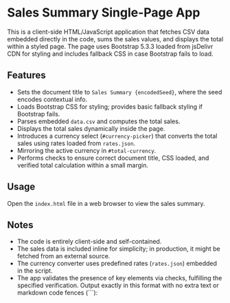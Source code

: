 # Sales Summary Single-Page App

This is a client-side HTML/JavaScript application that fetches CSV data embedded directly in the code, sums the sales values, and displays the total within a styled page. The page uses Bootstrap 5.3.3 loaded from jsDelivr CDN for styling and includes fallback CSS in case Bootstrap fails to load.

## Features

- Sets the document title to `Sales Summary {encodedSeed}`, where the seed encodes contextual info.
- Loads Bootstrap CSS for styling; provides basic fallback styling if Bootstrap fails.
- Parses embedded `data.csv` and computes the total sales.
- Displays the total sales dynamically inside the page.
- Introduces a currency select (`#currency-picker`) that converts the total sales using rates loaded from `rates.json`.
- Mirroring the active currency in `#total-currency`.
- Performs checks to ensure correct document title, CSS loaded, and verified total calculation within a small margin.

## Usage

Open the `index.html` file in a web browser to view the sales summary.

## Notes

- The code is entirely client-side and self-contained.
- The sales data is included inline for simplicity; in production, it might be fetched from an external source.
- The currency converter uses predefined rates (`rates.json`) embedded in the script.
- The app validates the presence of key elements via checks, fulfilling the specified verification. Output exactly in this format with no extra text or markdown code fences (```):